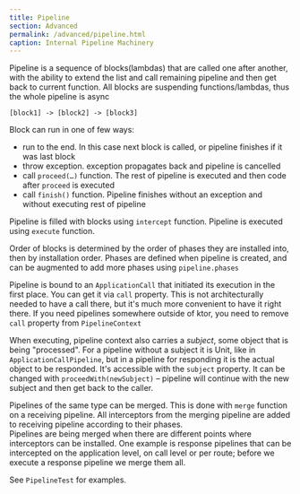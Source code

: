 ```yaml
---
title: Pipeline
section: Advanced
permalink: /advanced/pipeline.html
caption: Internal Pipeline Machinery
---
```


Pipeline is a sequence of blocks(lambdas) that are called one after another, with the ability to extend the list
and call remaining pipeline and then get back to current function. All blocks are suspending functions/lambdas, thus
the whole pipeline is async

```
[block1] -> [block2] -> [block3]
```

Block can run in one of few ways:

* run to the end. In this case next block is called, or pipeline finishes if it was last block
* throw exception. exception propagates back and pipeline is cancelled
* call `proceed(…)` function. The rest of pipeline is executed and then code after `proceed` is executed
* call `finish()` function. Pipeline finishes without an exception and without executing rest of pipeline

Pipeline is filled with blocks using `intercept` function.
Pipeline is executed using `execute` function.

Order of blocks is determined by the order of phases they are installed into, then by installation order.
Phases are defined when pipeline is created, and can be augmented to add more phases using `pipeline.phases`

Pipeline is bound to an `ApplicationCall` that initiated its execution in the first place. You can get it via `call` property.
This is not architecturally needed to have a call there, but it's much more convenient to have it right there. 
If you need pipelines somewhere outside of ktor, you need to remove `call` property from `PipelineContext`

When executing, pipeline context also carries a _subject_, some object that is being "processed". For a pipeline
without a subject it is Unit, like in `ApplicationCallPipeline`, but in a pipeline for responding it is the actual object
to be responded. It's accessible with the `subject` property. It can be changed with `proceedWith(newSubject)` – pipeline
will continue with the new subject and then get back to the caller.  

Pipelines of the same type can be merged. This is done with `merge` function on a receiving pipeline. 
All interceptors from the merging pipeline are added to receiving pipeline according to their phases.  
Pipelines are being merged when there are different points where interceptors can be installed. One example is response
pipelines that can be intercepted on the application level, on call level or per route; before we execute a response
pipeline we merge them all.   



See `PipelineTest` for examples.

